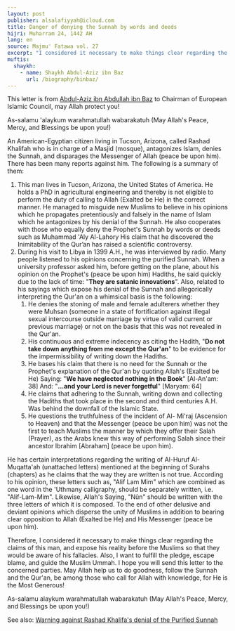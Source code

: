 ```yaml
---
layout: post
publisher: alsalafiyyah@icloud.com
title: Danger of denying the Sunnah by words and deeds
hijri: Muharram 24, 1442 AH
lang: en
source: Majmu' Fatawa vol. 27
excerpt: "I considered it necessary to make things clear regarding the claims of this man, and expose his reality before the Muslims so that they would be aware of his fallacies. Also, I want to fulfill the pledge, escape blame, and guide the Muslim Ummah."
muftis:
  shaykh: 
    - name: Shaykh Abdul-Aziz ibn Baz
      url: /biography/binbaz/
---
```


This letter is from [Abdul-Aziz ibn Abdullah ibn Baz](/biography/binbaz/) to Chairman of European Islamic Council, may Allah protect you!

As-salamu 'alaykum warahmatullah wabarakatuh (May Allah's Peace, Mercy, and Blessings be upon you!)

An American-Egyptian citizen living in Tucson, Arizona, called Rashad Khalifah who is in charge of a Masjid (mosque), antagonizes Islam, denies the Sunnah, and disparages the Messenger of Allah (peace be upon him). There has been many reports against him. The following is a summary of them:

1. This man lives in Tucson, Arizona, the United States of America. He holds a PhD in agricultural engineering and thereby is not eligible to perform the duty of calling to Allah (Exalted be He) in the correct manner. He managed to misguide new Muslims to believe in his opinions which he propagates pretentiously and falsely in the name of Islam which he antagonizes by his denial of the Sunnah. He also cooperates with those who equally deny the Prophet's Sunnah by words or deeds such as Muhammad 'Aly Al-Lahory His claim that he discovered the Inimitability of the Qur’an has raised a scientific controversy.
2. During his visit to Libya in 1399 A.H., he was interviewed by radio. Many people listened to his opinions concerning the purified Sunnah. When a university professor asked him, before getting on the plane, about his opinion on the Prophet's (peace be upon him) Hadiths, he said quickly due to the lack of time: "**They are satanic innovations**". Also, related to his sayings which expose his denial of the Sunnah and allegorically interpreting the Qur'an on a whimsical basis is the following:
    1. He denies the stoning of male and female adulterers whether they were Muhsan (someone in a state of fortification against illegal sexual intercourse outside marriage by virtue of valid current or previous marriage) or not on the basis that this was not revealed in the Qur'an.
    2. His continuous and extreme indecency as citing the Hadith, "**Do not take down anything from me except the Qur'an**" to be evidence for the impermissibility of writing down the Hadiths.
    3. He bases his claim that there is no need for the Sunnah or the Prophet's explanation of the Qur'an by quoting Allah's (Exalted be He) Saying: "**We have neglected nothing in the Book**" [Al-An'am: 38] And: "**...and your Lord is never forgetful**" [Maryam: 64]
    4. He claims that adhering to the Sunnah, writing down and collecting the Hadiths that took place in the second and third centuries A.H. Was behind the downfall of the Islamic State.
    5. He questions the truthfulness of the incident of Al- Mi'raj (Ascension to Heaven) and that the Messenger (peace be upon him) was not the first to teach Muslims the manner by which they offer their Salah (Prayer), as the Arabs knew this way of performing Salah since their ancestor Ibrahim [Abraham] (peace be upon him).

He has certain interpretations regarding the writing of Al-Huruf Al-Muqatta'ah (unattached letters) mentioned at the beginning of Surahs (chapters) as he claims that the way they are written is not true. According to his opinion, these letters such as, "Alif Lam Mim" which are combined as one word in the 'Uthmany calligraphy, should be separately written, i.e. "Alif-Lam-Mim". Likewise, Allah's Saying, "Nûn" should be written with the three letters of which it is composed. To the end of other delusive and deviant opinions which disperse the unity of Muslims in addition to bearing clear opposition to Allah (Exalted be He) and His Messenger (peace be upon him).

Therefore, I considered it necessary to make things clear regarding the claims of this man, and expose his reality before the Muslims so that they would be aware of his fallacies. Also, I want to fulfill the pledge, escape blame, and guide the Muslim Ummah. I hope you will send this letter to the concerned parties. May Allah help us to do goodness, follow the Sunnah and the Qur'an, be among those who call for Allah with knowledge, for He is the Most Generous!

As-salamu alaykum warahmatullah wabarakatuh (May Allah's Peace, Mercy, and Blessings be upon you!)

See also: [Warning against Rashad Khalifa's denial of the Purified Sunnah](/refutals/warning-against-rashad-khalifas-denial-of-the-sunnah/)
